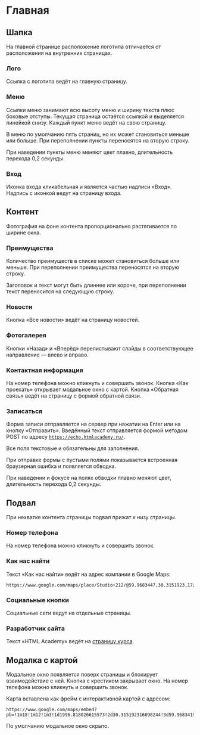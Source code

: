 # Главная

## Шапка

На главной странице расположение логотипа отличается от расположения на внутренних страницах.

### Лого

Ссылка с логотипа ведёт на главную страницу.

### Меню

Ссылки меню занимают всю высоту меню и ширину текста плюс боковые отступы. Текущая страница остаётся ссылкой и выделяется линейкой снизу. Каждый пункт меню ведёт на свою страницу.

В меню по умолчанию пять страниц, но их может становиться меньше или больше. При переполнении пункты переносятся на вторую строку.

При наведении пункты меню меняют цвет плавно, длительность перехода 0,2 секунды.

### Вход

Иконка входа кликабельная и является частью надписи «Вход». Надпись с иконкой ведут на страницу входа.

## Контент

Фотография на фоне контента пропорционально растягивается по ширине окна.

### Преимущества

Количество преимуществ в списке может становиться больше или меньше. При переполнении преимущества переносятся на вторую строку.

Заголовок и текст могут быть длиннее или короче, при переполнении текст переносится на следующую строку.

### Новости

Кнопка «Все новости» ведёт на страницу новостей.

### Фотогалерея

Кнопки «Назад» и «Вперёд» перелистывают слайды в соответствующее направление — влево и вправо.

### Контактная информация

На номер телефона можно кликнуть и совершить звонок. Кнопка «Как проехать» открывает модальное окно с картой. Кнопка «Обратная связь» ведёт на страницу с формой обратной связи.

### Записаться

Форма записи отправляется на сервер при нажатии на Enter или на кнопку «Отправить». Введённый текст отправляется формой методом POST по адресу [`https://echo.htmlacademy.ru/`](https://echo.htmlacademy.ru/).

Все поля текстовые и обязательны для заполнения.

При отправке формы с пустыми полями показывается встроенная браузерная ошибка и появляется обводка.

При наведении и фокусе на полях обводки плавно меняют цвет, длительность перехода 0,2 секунды.

## Подвал

При нехватке контента страницы подвал прижат к низу страницы.

### Номер телефона

На номер телефона можно кликнуть и совершить звонок.

### Как нас найти

Текст «Как нас найти» ведёт на адрес компании в Google Maps:

```
https://www.google.com/maps/place/Studio+212/@59.9683447,30.3151923,17z/data=!3m1!4b1!4m5!3m4!1s0x4696315bc4e8ce61:0xe703c377f3424272!8m2!3d59.968342!4d30.317381
```

### Социальные кнопки

Социальные сети ведут на отдельные страницы.

### Разработчик сайта

Текст «HTML Academy» ведёт на [страницу курса](https://htmlacademy.ru/intensive/htmlcss).

## Модалка с картой

Модальное окно появляется поверх страницы и блокирует взаимодействие с ней. Кнопка с крестиком закрывает окно. На номер телефона можно кликнуть и совершить звонок.

Карта вставлена как фрейм с интерактивной картой с адресом:

```
https://www.google.com/maps/embed?pb=!1m18!1m12!1m3!1d1996.818026615573!2d30.315192316098244!3d59.96834198188698!2m3!1f0!2f0!3f0!3m2!1i1024!2i768!4f13.1!3m3!1m2!1s0x4696315bc4e8ce61%3A0x74d4f0cbfe1fd995!2z0L3QsNCxLiBQ0LXQutC4INCa0LDRgNC_0L7QstC60LgsIDUg0LrQvtGA0L_Rg9GBINCfLCDQodCw0L3QutGCLdCf0LXRgtC10YDQsdGD0YDQsywgMTk3MDIy!5e0!3m2!1sru!2sru!4v1574925291291!5m2!1sru!2sru
```

По умолчанию модальное окно скрыто.
